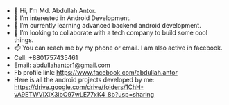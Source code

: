 - 👋 Hi, I’m Md. Abdullah Antor.
- 👀 I’m interested in Android Development.
- 🌱 I’m currently learning advanced backend android development.
- 💞️ I’m looking to collaborate with a tech company to build some cool things. 
- 📫 You can reach me by my phone or email. I am also active in facebook.
- Cell: +8801757435461
- Email: abdullahantor1@gmail.com
- Fb profile link: https://www.facebook.com/abdullah.antor
- Here is all the android projects developed by me: https://drive.google.com/drive/folders/1ChH-vA9ETWVIXjX3ibO97wLE77xK4_8b?usp=sharing

